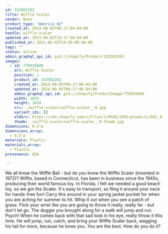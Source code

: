 ```yaml
---
id: 333582263
title: Wiffle Scaler
vendor: None
product_type: "America #2"
created_at: 2014-08-05T00:17:04-04:00
handle: wiffle-scaler
updated_at: 2023-08-02T14:37:40-04:00
published_at: 2011-06-02T14:59:00-04:00
tags: ""
status: active
admin_graphql_api_id: gid://shopify/Product/333582263
images:
  - id: 776925699
    alt: Wiffle Scaler
    position: 1
    product_id: 333582263
    created_at: 2014-08-05T00:17:06-04:00
    updated_at: 2014-08-05T00:17:06-04:00
    admin_graphql_api_id: gid://shopify/ProductImage/776925699
    width: 1024
    height: 1024
    src: ./wiffle-scaler/wiffle-scaler__0.jpg
    variant_ids: []
    oldSrc: https://cdn.shopify.com/s/files/1/0589/2901/products/DSC_6335_wiffle.jpeg?v=1407212226
    thumb: ./wiffle-scaler/wiffle-scaler__0-thumb.jpg
dimensions: 9.5"ø
dimensions_array:
  - 9.5"ø
materials: Plastic
materials_array:
  - Plastic
provenance: USA

---
```


We all know the Wiffle Ball - but do you know the Wiffle Scaler (invented in 1972)? Wiffle, based in Connecticut, has been in business since the 1940s, producing their world famous toy. In Florida, I felt we needed a good beach toy, so we got the Scaler. It's easy to transport, so fling it around your neck for hands-free fun! Carry this around in your spring jacket pocket for when you are aching for summer to hit. Whip it out when you see a patch of grass. Flick your wrist like you are going to throw it really, really far - but don't let go. The doggie you brought along for a walk will jump and run. Psych! When he comes back with that sad look in his eye, really throw it this time. He will jump, run, catch, and bring your Wiffle Scaler back, wagging his tail for more, because he loves you. You are the best. How do you do it?